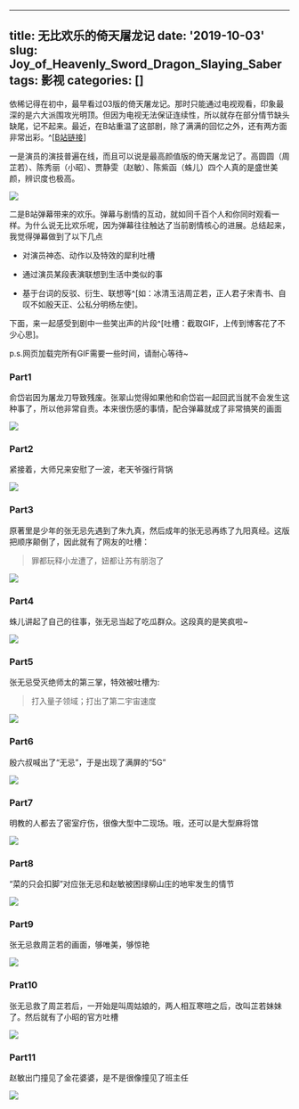 
---
title: 无比欢乐的倚天屠龙记
date: '2019-10-03'
slug: Joy_of_Heavenly_Sword_Dragon_Slaying_Saber
tags: 影视
categories: []
---

依稀记得在初中，最早看过03版的倚天屠龙记。那时只能通过电视观看，印象最深的是六大派围攻光明顶。但因为电视无法保证连续性，所以就存在部分情节缺头缺尾，记不起来。最近，在B站重温了这部剧，除了满满的回忆之外，还有两方面非常出彩。^[[B站链接](https://www.bilibili.com/bangumi/play/ss20269#233215)]

一是演员的演技普遍在线，而且可以说是最高颜值版的倚天屠龙记了。高圆圆（周芷若）、陈秀丽（小昭）、贾静雯（赵敏）、陈紫函（蛛儿）四个人真的是盛世美颜，辨识度也极高。

![](http://pyqp1zjzt.bkt.clouddn.com/%E5%80%9A%E5%A4%A9%E5%B1%A0%E9%BE%99%E8%AE%B0_%E5%9B%9B%E5%A4%A7%E7%BE%8E%E5%A5%B3.jpg)

二是B站弹幕带来的欢乐。弹幕与剧情的互动，就如同千百个人和你同时观看一样。为什么说无比欢乐呢，因为弹幕往往触达了当前剧情核心的进展。总结起来，我觉得弹幕做到了以下几点

* 对演员神态、动作以及特效的犀利吐槽

* 通过演员某段表演联想到生活中类似的事

* 基于台词的反驳、衍生、联想等^[如：冰清玉洁周芷若，正人君子宋青书、自叹不如殷天正、公私分明杨左使]。

下面，来一起感受到剧中一些笑出声的片段^[吐槽：截取GIF，上传到博客花了不少心思]。

p.s.网页加载完所有GIF需要一些时间，请耐心等待~

### Part1

俞岱岩因为屠龙刀导致残废。张翠山觉得如果他和俞岱岩一起回武当就不会发生这种事了，所以他非常自责。本来很伤感的事情，配合弹幕就成了非常搞笑的画面

![](http://pyqp1zjzt.bkt.clouddn.com/%E5%80%9A%E5%A4%A9%E5%B1%A0%E9%BE%99%E8%AE%B01_29.gif)

### Part2

紧接着，大师兄来安慰了一波，老天爷强行背锅

![](http://pyqp1zjzt.bkt.clouddn.com/%E5%80%9A%E5%A4%A9%E5%B1%A0%E9%BE%99%E8%AE%B01_31.gif)


### Part3

原著里是少年的张无忌先遇到了朱九真，然后成年的张无忌再练了九阳真经。这版把顺序颠倒了，因此就有了网友的吐槽：

>罪都玩释小龙遭了，妞都让苏有朋泡了

![](http://pyqp1zjzt.bkt.clouddn.com/%E5%80%9A%E5%A4%A9%E5%B1%A0%E9%BE%99%E8%AE%B08_14.gif)

### Part4

蛛儿讲起了自己的往事，张无忌当起了吃瓜群众。这段真的是笑疯啦~

![](http://pyqp1zjzt.bkt.clouddn.com/%E5%80%9A%E5%A4%A9%E5%B1%A0%E9%BE%99%E8%AE%B010_41.gif)

### Part5

张无忌受灭绝师太的第三掌，特效被吐槽为:

>打入量子领域；打出了第二宇宙速度

![](http://pyqp1zjzt.bkt.clouddn.com/%E5%80%9A%E5%A4%A9%E5%B1%A0%E9%BE%99%E8%AE%B012_44.gif)

### Part6

殷六叔喊出了“无忌”，于是出现了满屏的“5G”

![](http://pyqp1zjzt.bkt.clouddn.com/%E5%80%9A%E5%A4%A9%E5%B1%A0%E9%BE%99%E8%AE%B016_26.gif)

### Part7

明教的人都去了密室疗伤，很像大型中二现场。哦，还可以是大型麻将馆

![](http://pyqp1zjzt.bkt.clouddn.com/%E5%80%9A%E5%A4%A9%E5%B1%A0%E9%BE%99%E8%AE%B017_4.gif)

### Part8

“菜的只会扣脚”对应张无忌和赵敏被困绿柳山庄的地牢发生的情节

![](http://pyqp1zjzt.bkt.clouddn.com/%E5%80%9A%E5%A4%A9%E5%B1%A0%E9%BE%99%E8%AE%B021_19.gif)

### Part9

张无忌救周芷若的画面，够唯美，够惊艳

![](http://pyqp1zjzt.bkt.clouddn.com/%E5%80%9A%E5%A4%A9%E5%B1%A0%E9%BE%99%E8%AE%B024_34.gif)

### Prat10

张无忌救了周芷若后，一开始是叫周姑娘的，两人相互寒暄之后，改叫芷若妹妹了。然后就有了小昭的官方吐槽

![](http://pyqp1zjzt.bkt.clouddn.com/%E5%80%9A%E5%A4%A9%E5%B1%A0%E9%BE%99%E8%AE%B024_42.gif)

### Part11

赵敏出门撞见了金花婆婆，是不是很像撞见了班主任

![](http://pyqp1zjzt.bkt.clouddn.com/%E5%80%9A%E5%A4%A9%E5%B1%A0%E9%BE%99%E8%AE%B026_19.gif)
